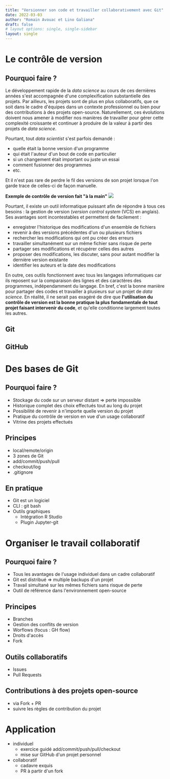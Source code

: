 ```yaml
---
title: "Versionner son code et travailler collaborativement avec Git"
date: 2022-03-03
author: "Romain Avouac et Lino Galiana"
draft: false
# layout options: single, single-sidebar
layout: single
---
```

  

# Le contrôle de version

## Pourquoi faire ?

Le développement rapide de la *data science* au cours de ces dernières années s'est accompagnée d'une complexification substantielle des projets. Par ailleurs, les projets sont de plus en plus collaboratifs, que ce soit dans le cadre d'équipes dans un contexte professionnel ou bien pour des contributions à des projets open-source. Naturellement, ces évolutions doivent nous amener à modifier nos manières de travailler pour gérer cette complexité croissante et continuer à produire de la valeur à partir des projets de *data science*.

Pourtant, tout *data scientist* s'est parfois demandé :

- quelle était la bonne version d'un programme 
- qui était l'auteur d'un bout de code en particulier
- si un changement était important ou juste un essai
- comment fusionner des programmes
- etc.

Et il n'est pas rare de perdre le fil des versions de son projet lorsque l'on garde trace de celles-ci de façon manuelle.

**Exemple de contrôle de version fait "à la main"**
![](/fichiers_multiples.png)

Pourtant, il existe un outil informatique puissant afin de répondre à tous ces besoins : la gestion de version (*version control system* (VCS) en anglais). Ses avantages sont incontestables et permettent de facilement :

- enregistrer l'historique des modifications d'un ensemble de fichiers 
- revenir à des versions précédentes d'un ou plusieurs fichiers
- rechercher les modifications qui ont pu créer des erreurs
- travailler simultanément sur un même fichier sans risque de perte
- partager ses modifications et récupérer celles des autres
- proposer des modifications, les discuter, sans pour autant modifier la dernière version existante
- identifier les auteurs et la date des modifications

En outre, ces outils fonctionnent avec tous les langages informatiques car ils reposent sur la comparaison des lignes et des caractères des programmes, indépendamment du langage. En bref, c'est la bonne manière pour partager des codes et travailler à plusieurs sur un projet de *data science*. En réalité, il ne serait pas exagéré de dire que **l'utilisation du contrôle de version est la bonne pratique la plus fondamentale de tout projet faisant intervenir du code**, et qu'elle conditionne largement toutes les autres.

## Git

## GitHub


# Des bases de Git

## Pourquoi faire ?

- Stockage du code sur un serveur distant => perte impossible
- Historique complet des choix effectués tout au long du projet
- Possibilité de revenir à n'importe quelle version du projet
- Pratique du contrôle de version en vue d'un usage collaboratif
- Vitrine des projets effectués

## Principes

- local/remote/origin
- 3 zones de Git
- add/commit/push/pull
- checkout/log
- .gitignore

## En pratique

- Git est un logiciel
- CLI : git bash
- Outils graphiques
  - Intégration R Studio
  - Plugin Jupyter-git



# Organiser le travail collaboratif

## Pourquoi faire ?

- Tous les avantages de l'usage individuel dans un cadre collaboratif
- Git est distribué => multiple backups d'un projet
- Travail simultané sur les mêmes fichiers sans risque de perte
- Outil de référence dans l'environnement open-source

## Principes

- Branches
- Gestion des conflits de version
- Worflows (focus : GH flow)
- Droits d'accès
- Fork

## Outils collaboratifs

- Issues
- Pull Requests

## Contributions à des projets open-source

- via Fork + PR
- suivre les règles de contribution du projet



# Application

- individuel
  - exercice guidé add/commit/push/pull/checkout
  - mise sur GitHub d'un projet personnel
- collaboratif
  - cadavre exquis
  - PR à partir d'un fork
